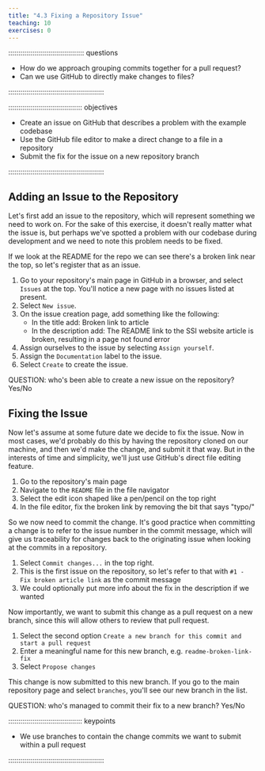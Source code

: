 ```yaml
---
title: "4.3 Fixing a Repository Issue"
teaching: 10
exercises: 0
---
```


:::::::::::::::::::::::::::::::::::::: questions 

- How do we approach grouping commits together for a pull request?
- Can we use GitHub to directly make changes to files?

::::::::::::::::::::::::::::::::::::::::::::::::

::::::::::::::::::::::::::::::::::::: objectives

- Create an issue on GitHub that describes a problem with the example codebase
- Use the GitHub file editor to make a direct change to a file in a repository
- Submit the fix for the issue on a new repository branch

::::::::::::::::::::::::::::::::::::::::::::::::

## Adding an Issue to the Repository

Let's first add an issue to the repository, which will represent something we need to work on.
For the sake of this exercise, it doesn't really matter what the issue is, but perhaps we've spotted a problem with our codebase during development and we need to note this problem needs to be fixed.

If we look at the README for the repo we can see there's a broken link near the top, so let's register that as an issue.

1. Go to your repository's main page in GitHub in a browser, and select `Issues` at the top.
You'll notice a new page with no issues listed at present.
1. Select `New issue`.
1. On the issue creation page, add something like the following:
   - In the title add: Broken link to article
   - In the description add: The README link to the SSI website article is broken, resulting in a page not found error
1. Assign ourselves to the issue by selecting `Assign yourself`.
1. Assign the `Documentation` label to the issue.
1. Select `Create` to create the issue.

QUESTION: who's been able to create a new issue on the repository? Yes/No

## Fixing the Issue

Now let's assume at some future date we decide to fix the issue.
Now in most cases, we'd probably do this by having the repository cloned on our machine, and then we'd make the change, and submit it that way.
But in the interests of time and simplicity, we'll just use GitHub's direct file editing feature.

1. Go to the repository's main page
1. Navigate to the `README` file in the file navigator
1. Select the edit icon shaped like a pen/pencil on the top right
1. In the file editor, fix the broken link by removing the bit that says "typo/"

So we now need to commit the change.
It's good practice when committing a change is to refer to the issue number in the commit message,
which will give us traceability for changes back to the originating issue when looking at the commits in a repository.

1. Select `Commit changes...` in the top right.
1. This is the first issue on the repository, so let's refer to that with `#1 - Fix broken article link` as the commit message
1. We could optionally put more info about the fix in the description if we wanted

Now importantly, we want to submit this change as a pull request on a new branch,
since this will allow others to review that pull request.

1. Select the second option `Create a new branch for this commit and start a pull request`
1. Enter a meaningful name for this new branch, e.g. `readme-broken-link-fix`
1. Select `Propose changes`

This change is now submitted to this new branch.
If you go to the main repository page and select `branches`, you'll see our new branch in the list.

QUESTION: who's managed to commit their fix to a new branch? Yes/No

::::::::::::::::::::::::::::::::::::: keypoints 

- We use branches to contain the change commits we want to submit within a pull request

::::::::::::::::::::::::::::::::::::::::::::::::
